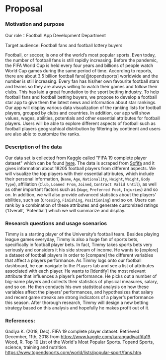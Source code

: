 
# Proposal

### Motivation and purpose
Our role：Football App Development Department

Target audience: Football fans and football lottery buyers

Football, or soccer, is one of the world’s most popular sports. Even today, the number of football fans is still rapidly increasing. Before the pandemic, the FIFA World Cup is held every four years and billions of people watch World Cup games during the same period of time. According to reports, there are about 3.5 billion football fans[@topendsports] worldwide and the number is still increasing. Every fan has his/her own favourite football stars and teams so they are always willing to watch their games and follow their clubs. This has laid a great foundation to the sport betting industry. To help football fans and football betting buyers, we propose to develop a football star app to give them the latest news and information about star rankings. Our app will display various data visualization of the ranking lists for football players, grouped by clubs and countries. In addition, our app will show values, wages, abilities, potentials and other essential attributes for football players. Users will be able to explore different aspects of football such as football players geographical distribution by filtering by continent and users are also able to customize the ranks.


### Description of the data
Our data set is collected from Kaggle called "FIFA 19 complete player dataset" which can be found [here](https://www.kaggle.com/karangadiya/fifa19). The data is scraped from [Sofifa](https://sofifa.com/) and it gives information about 18205 football players from different aspects. We will visualize the top players with their essential attributes, which include their personal information, (`Name`, `Age`, `Nationality`, `Height`, `Weight`, `Body Type`), affiliation  (`Club`, `Loaned From`, `Joined`, `Contract Valid Until`), as well as other important factors such as (`Wage`, `Preferred Foot`, `Injuries`) and so on. In addition, we will also provide advanced statistics about the players’ abilities, such as (`Crossing`, `Finishing`, `Positioning`) and so on. Users can rank by a combination of these attributes and generate customized ratings (‘Overall’, ‘Potential’) which we will summarize and display.

### Research questions and usage scenarios
Timmy is a starting player of the University’s football team. Besides playing league games everyday, Timmy is also a huge fan of sports bets, specifically in football player bets. In fact, Timmy takes sports bets very seriously and considers it his side stream of income. He wants to [explore] a dataset of football players in order to [compare] the different variables that affect a players performance. As Timmy logs onto our football dashboard, he can navigate to the `Players` tab and see a list of attributes associated with each player. He wants to [identify] the most relevant attribute that influences a player’s performance. He picks out a number of big-name players and collects their statistics of physical measures, salary, and so on. He then conducts his own statistical analysis on how these variables affect the players’ performances, and hypothesizes that salary and recent game streaks are strong indicators of a player’s performance this season. After thorough research, Timmy will design a new betting strategy based on this analysis and hopefully he makes profit out of it.



### References:
Gadiya K. (2018, Dec). FIFA 19 complete player dataset. Retrieved December, 11th, 2018 from https://www.kaggle.com/karangadiya/fifa19.
Wood, R. Top 10 List of the World's Most Popular Sports. Topend Sports, science, training and nutrition. https://www.topendsports.com/world/lists/popular-sport/fans.htm.





